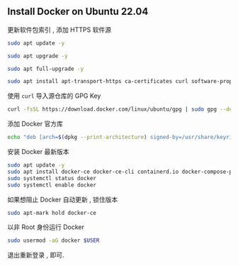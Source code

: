 ## Install Docker on Ubuntu 22.04



更新软件包索引 , 添加 HTTPS 软件源

```bash
sudo apt update -y 

sudo apt upgrade -y

sudo apt full-upgrade -y

sudo apt install apt-transport-https ca-certificates curl software-properties-common gnupg lsb-release
```



使用 `curl` 导入源仓库的 GPG Key

```bash
curl -fsSL https://download.docker.com/linux/ubuntu/gpg | sudo gpg --dearmor -o /usr/share/keyrings/docker-archive-keyring.gpg
```



添加 Docker 官方库

```bash
echo "deb [arch=$(dpkg --print-architecture) signed-by=/usr/share/keyrings/docker-archive-keyring.gpg] https://download.docker.com/linux/ubuntu $(lsb_release -cs) stable" | sudo tee /etc/apt/sources.list.d/docker.list > /dev/null
```



安装 Docker 最新版本

```bash
sudo apt update -y
sudo apt install docker-ce docker-ce-cli containerd.io docker-compose-plugin
sudo systemctl status docker
sudo systemctl enable docker
```



如果想阻止 Docker 自动更新 , 锁住版本

```bash
sudo apt-mark hold docker-ce
```



以非 Root 身份运行 Docker

```bash
sudo usermod -aG docker $USER
```

退出重新登录 , 即可.